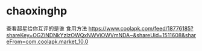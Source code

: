 # chaoxinghp
查看超星给你互评的是谁
食用方法
https://www.coolapk.com/feed/18776185?shareKey=OGZiNDNkYzIzOWQxNWViOWVmNDA~&shareUid=1511608&shareFrom=com.coolapk.market_10.0
